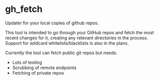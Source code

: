 gh_fetch
========

Updater for your local copies of github repos. 

This tool is intended to go through your GitHub repos and fetch the most recent changes for it, creating any relevant directories in the process. Support for wildcard whitelists/blacklists is also in the plans.

Currently the tool can fetch public git repos but needs:
- Lots of testing
- Scrubbing of remote endpoints
- Fetching of private repos
